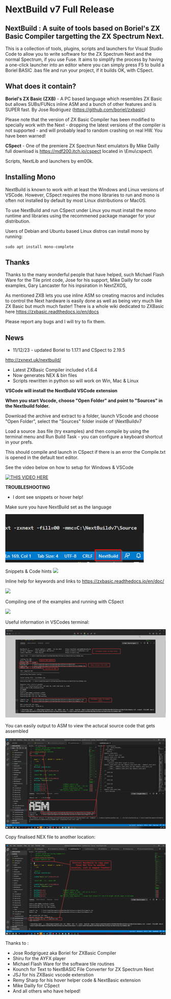 # NextBuild v7 Full Release 

## NextBuild : A suite of tools based on Boriel's ZX Basic Compiler targetting the ZX Spectrum Next.

This is a collection of tools, plugins, scripts and launchers for Visual Studio Code to allow you to write software for the
ZX Spectrum Next and the normal Spectrum, if you use Fuse. It aims to simplify the process by having a one-click launcher
into an editor where you can simply press F5 to build a Boriel BASIC .bas file and run your project, if it builds OK, with CSpect.

## What does it contain?

**Boriel's ZX Basic (ZXB)** - A PC based language which resembles ZX Basic but allows
SUBs/FUNcs inline ASM and a bunch of other features and is SUPER fast. By Jose Rodriguez (https://github.com/boriel/zxbasic)

Please note that the version of ZX Basic Compiler has been modified to specially work with the Next - dropping the latest 
versions of the compiler is not supported - and will probably lead to random crashing on real HW. You have been warned!

**CSpect** - One of the premiere ZX Spectrun Next emulators By Mike Dailly full download is https://mdf200.itch.io/cspect
located in \Emu\cspect\

Scripts, NextLib and launchers by em00k.

## Installing Mono

NextBuild is known to work with at least the Windows and Linux versions of VSCode. However, CSpect requires the mono libraries
to run and mono is often not installed by default by most Linux distributions or MacOS.

To use NextBuild and run CSpect under Linux you must install the mono runtime and libraries using the recommened package manager
for your distribution.

Users of Debian and Ubuntu based Linux distros can install mono by running:

`sudo apt install mono-complete`

## Thanks

Thanks to the many wonderful people that have helped, such Michael Flash Ware for the Tile print code,
Jose for his support, Mike Dailly for code examples, Gary Lancaster for his inpsiration in NextZXOS, 

As mentioned ZXB lets you use inline ASM so creating macros and includes to control the Next 
hardware is easily done as well as being very much like ZX Basic but much much faster! 
There is a whole wiki dedicated to ZXBasic here https://zxbasic.readthedocs.io/en/docs

Please report any bugs and I will try to fix them.

## News

- 11/12/23  -   updated Boriel to 1.17.1 and CSpect to 2.19.5 

http://zxnext.uk/nextbuild/

- Latest ZXBasic Compiler included v1.6.4
- Now generates NEX & bin files 
- Scripts rewritten in python so will work on Win, Mac & Linux

**VSCode will install the NextBuild VSCode extension**

****When you start Vscode, choose "Open Folder" and point to "Sources" in the Nextbuild folder.****

Download the archive and extract to a folder, launch VScode
and choose "Open Folder", select the "Sources" folder inside
of \NextBuildv7 

Load a source .bas file (try examples) and then compile by
using the terminal menu and Run Build Task - you can configure
a keyboard shortcut in your prefs. 

This should compile and launch in CSpect if there is an error 
the Compile.txt is opened in the default text editor. 

See the video below on how to setup for Windows & VSCode 

[![THIS VIDEO HERE](https://img.youtube.com/vi/kF_jfE7mAvg/0.jpg)](https://www.youtube.com/watch?v=kF_jfE7mAvg)

**TROUBLESHOOTING**

- I dont see snippets or hover help!

Make sure you have NextBuild set as the language 

<img src="https://raw.githubusercontent.com/em00k/src-gifs/main/help1.png">

Snippets & Code hints 
<img src="https://github.com/em00k/src-gifs/blob/main/demo.gif">

Inline help for keywords and links to https://zxbasic.readthedocs.io/en/doc/

<img src="https://github.com/em00k/src-gifs/blob/main/demo2.gif">

Compiling one of the examples and running with CSpect

<img src="https://github.com/em00k/src-gifs/blob/main/demo3.gif">

Useful information in VSCodes terminal: 

<img src="https://raw.githubusercontent.com/em00k/src-gifs/main/2021-01-30%2002_02_52-Snip%20%26%20Sketch.png">

You can easily output to ASM to view the actucal source code that gets assembled

<img src="https://raw.githubusercontent.com/em00k/src-gifs/main/2021-01-30%2002_11_47-Greenshot.png">

Copy finalised NEX file to another location: 

<img src="https://raw.githubusercontent.com/em00k/src-gifs/main/2021-01-30%2002_47_45-Greenshot.png">

Thanks to :

- Jose Rodgriguez aka Boriel for ZXBasic Compiler
- Shiru for the AYFX player
- Michael Flash Ware for the software tile routines 
- Kounch for Text to NextBASIC File Converter for ZX Spectrum Next
- JSJ for his ZXBasic vscode extenstion
- Remy Sharp for his hover helper code & NextBasic extension
- Mike Dailly for CSpect
- And all others who have helped!
